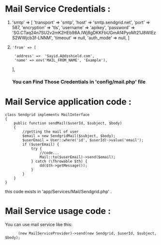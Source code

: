 # Mail Service Credentials :
1. 'smtp' => [
            'transport' => 'smtp',
            'host' =>  'smtp.sendgrid.net',
            'port' =>  587,
            'encryption' => 'tls',
            'username' => 'apikey',
            'password' => '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',
            'timeout' => null,
            'auth_mode' => null,
]

2.     'from' => [

        'address' =>  'Sayid.A@dsshield.com',
        'name' => env('MAIL_FROM_NAME', 'Example'),
    ],

    ### You can Find Those Credentials in 'config/mail.php' file



# Mail Service application code :
```
class Sendgrid implements MailInterface
{
    public function sendMail($userId, $subject, $body)
    {
        //getting the mail of user
        $email = new SendgridMail($subject, $body);
        $userEmail = User::where('id', $userId)->value('email');
        if ($userEmail) {
            try {
                //code...
                Mail::to($userEmail)->send($email);
            } catch (\Throwable $th) {
                dd($th->getMessage());
            }
        }
    }
}
``` 
this code exists in 'app/Services/Mail/Sendgrid.php' .

# Mail Service usage code :

You can use mail service like this:

```
      (new MailServiceProvider)->send(new Sendgrid, $userId, $subject, $body);
```
